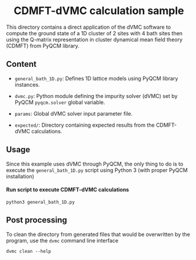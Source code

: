 <div align="center">

# CDMFT-dVMC calculation sample

</div>

This directory contains a direct application of the dVMC software to
compute the ground state of a 1D cluster of 2 sites with 4 bath sites then using
the Q-matrix representation in cluster dynamical mean field theory (CDMFT)
from PyQCM library.

## Content

- `general_bath_1D.py`: Defines 1D lattice models using PyQCM library instances.

- `dvmc.py`: Python module defining the impurity solver (dVMC) set by PyQCM
  `pyqcm.solver` global variable.

- `params`: Global dVMC solver input parameter file.

- `expected/`: Directory containing expected results from the CDMFT-dVMC calculations.

## Usage

Since this example uses dVMC through PyQCM, the only thing to do is to execute
the `general_bath_1D.py` script using Python 3 (with proper PyQCM installation)

#### Run script to execute CDMFT-dVMC calculations

```shell
python3 general_bath_1D.py
```

## Post processing

To clean the directory from generated files that would be overwritten by the program,
use the `dvmc` command line interface

```shell
dvmc clean --help
```
